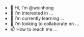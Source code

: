 - 👋 Hi, I’m @wxinhong
- 👀 I’m interested in ...
- 🌱 I’m currently learning ...
- 💞️ I’m looking to collaborate on ...
- 📫 How to reach me ...

<!---
wxinhong/wxinhong is a ✨ special ✨ repository because its `README.md` (this file) appears on your GitHub profile.
You can click the Preview link to take a look at your changes.
--->

